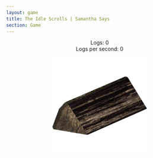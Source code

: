 ```yaml
---
layout: game
title: The Idle Scrolls | Samantha Says
section: Game
---
```

<div class="gameLeft">
    <center>
        <div class="logsContainer">
            Logs: <span id="logs">0</span><br>
            Logs per second: <span id="logsPerSecond">0</span>
        </div>
        <br>
        <div class="logsClicker">
        <img src="assets/images/TIS/Firewood.webp" height="256px" width="auto" id="logClicker">
        </div>
    </center>
</div>
<div class="gameRight">
    <div id="upgradeContainer"></div>
    <div id="marketplaceContainer"></div>
    <div id="achievementContainer"></div>
</div>
<script src="assets/js/TheIdleScrolls.js"></script>